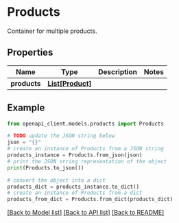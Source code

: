 # Products

Container for multiple products.

## Properties

Name | Type | Description | Notes
------------ | ------------- | ------------- | -------------
**products** | [**List[Product]**](Product.md) |  | 

## Example

```python
from openapi_client.models.products import Products

# TODO update the JSON string below
json = "{}"
# create an instance of Products from a JSON string
products_instance = Products.from_json(json)
# print the JSON string representation of the object
print(Products.to_json())

# convert the object into a dict
products_dict = products_instance.to_dict()
# create an instance of Products from a dict
products_from_dict = Products.from_dict(products_dict)
```
[[Back to Model list]](../README.md#documentation-for-models) [[Back to API list]](../README.md#documentation-for-api-endpoints) [[Back to README]](../README.md)


